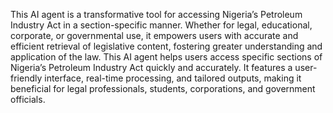 
This AI agent is a transformative tool for accessing Nigeria’s Petroleum Industry Act in a section-specific manner. Whether for legal, educational, corporate, or governmental use, it empowers users with accurate and efficient retrieval of legislative content, fostering greater understanding and application of the law.
This AI agent helps users access specific sections of Nigeria’s Petroleum Industry Act quickly and accurately. It features a user-friendly interface, real-time processing, and tailored outputs, making it beneficial for legal professionals, students, corporations, and government officials.

